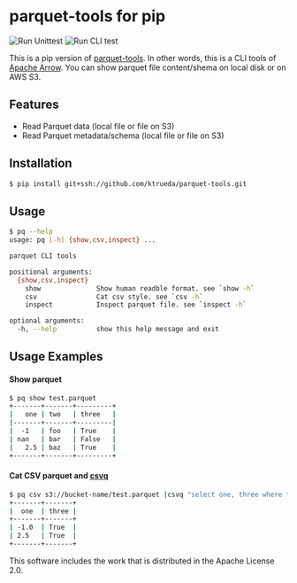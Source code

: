 # parquet-tools for pip


![Run Unittest](https://github.com/ktrueda/parquet-tools/workflows/Run%20Unittest/badge.svg)
![Run CLI test](https://github.com/ktrueda/parquet-tools/workflows/Run%20CLI%20test/badge.svg)

This is a pip version of [parquet-tools](https://github.com/apache/parquet-mr). In other words, this is a CLI tools of [Apache Arrow](https://github.com/apache/arrow).
You can show parquet file content/shema on local disk or on AWS S3.

## Features

- Read Parquet data (local file or file on S3)
- Read Parquet metadata/schema (local file or file on S3)

## Installation


```bash
$ pip install git+ssh://github.com/ktrueda/parquet-tools.git
```

## Usage

```bash
$ pq --help
usage: pq [-h] {show,csv,inspect} ...

parquet CLI tools

positional arguments:
  {show,csv,inspect}
    show              Show human readble format. see `show -h`
    csv               Cat csv style. see `csv -h`
    inspect           Inspect parquet file. see `inspect -h`

optional arguments:
  -h, --help          show this help message and exit
```


## Usage Examples

#### Show parquet

```bash
$ pq show test.parquet
+-------+-------+---------+
|   one | two   | three   |
|-------+-------+---------|
|  -1   | foo   | True    |
| nan   | bar   | False   |
|   2.5 | baz   | True    |
+-------+-------+---------+
```

#### Cat CSV parquet and [csvq](https://github.com/mithrandie/csvq)

```bash
$ pq csv s3://bucket-name/test.parquet |csvq "select one, three where three"
+-------+-------+
|  one  | three |
+-------+-------+
| -1.0  | True  |
| 2.5   | True  |
+-------+-------+
```


This software includes the work that is distributed in the Apache License 2.0.